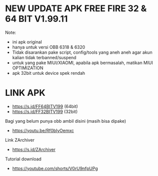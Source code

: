 # NEW UPDATE APK FREE FIRE 32 & 64 BIT V1.99.11
Note:
* ini apk original
* hanya untuk versi OBB 6318 & 6320
* Tidak disarankan pake script, config/tools yang aneh aneh agar akun kalian tidak terbanned/suspend
* untuk yang pake MIUI/XIAOMI, apabila apk bermasalah, matikan MIUI OPTIMIZATION
* apk 32bit untuk device spek rendah

# LINK APK
* https://s.id/FF64BITV199 (64bit)
* https://s.id/FF32BITV199 (32bit)

Bagi yang belum punya obb ambil disini (masih bisa dipake)
* https://youtu.be/Rf0bIyOemxc

Link ZArchiver 
* https://s.id/ZArchiver

Tutorial download
* https://youtube.com/shorts/V0rU9nfpUPg

